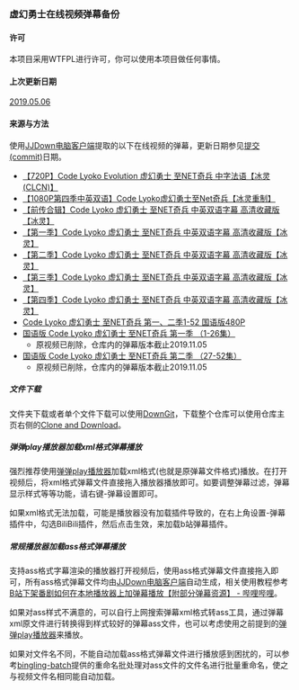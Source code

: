 ### 虚幻勇士在线视频弹幕备份

#### 许可

本项目采用WTFPL进行许可，你可以使用本项目做任何事情。

#### 上次更新日期

[2019.05.06](https://github.com/BingLingGroup/code-lyoko-live-commenting-backup/commits/master)

#### 来源与方法

使用[JJDown电脑客户端](http://client.jijidown.com/)提取的以下在线视频的弹幕，更新日期参见[提交(commit)](https://github.com/BingLingGroup/code-lyoko-live-commenting-backup/commits/master)日期。

- [【720P】Code Lyoko Evolution 虚幻勇士 至NET奇兵 中字法语【冰灵(CLCN)】](https://www.bilibili.com/video/av1251855)
- [【1080P第四季中英双语】Code Lyoko虚幻勇士至Net奇兵【冰灵重制】](https://www.bilibili.com/video/av29747006)
- [【前传合辑】Code Lyoko 虚幻勇士 至NET奇兵 中英双语字幕 高清收藏版【冰灵】](https://www.bilibili.com/video/av1345279)
- [【第一季】Code Lyoko 虚幻勇士 至NET奇兵 中英双语字幕 高清收藏版【冰灵】](https://www.bilibili.com/video/av2507011)
- [【第二季】Code Lyoko 虚幻勇士 至NET奇兵 中英双语字幕 高清收藏版【冰灵】](https://www.bilibili.com/video/av2557637)
- [【第三季】Code Lyoko 虚幻勇士 至NET奇兵 中英双语字幕 高清收藏版【冰灵】](https://www.bilibili.com/video/av2627035)
- [【第四季】Code Lyoko 虚幻勇士 至NET奇兵 中英双语字幕 高清收藏版【冰灵】](https://www.bilibili.com/video/av2698898)
- [Code Lyoko 虚幻勇士 至NET奇兵 第一、二季1-52 国语版480P](https://www.bilibili.com/video/av1338375)
- [国语版 Code Lyoko 虚幻勇士 至NET奇兵 第一季 （1-26集）](https://www.bilibili.com/video/av1315351)
  - 原视频已削除，仓库内的弹幕版本截止2019.11.05
- [国语版 Code Lyoko 虚幻勇士 至NET奇兵 第二季 （27-52集）](https://www.bilibili.com/video/av1317940)
  - 原视频已削除，仓库内的弹幕版本截止2019.11.05

##### 文件下载

文件夹下载或者单个文件下载可以使用[DownGit](https://minhaskamal.github.io/DownGit)，下载整个仓库可以使用仓库主页右侧的[Clone and Download](https://github.com/BingLingGroup/code-lyoko-live-commenting-backup/archive/master.zip)。

##### 弹弹play播放器加载xml格式弹幕播放

强烈推荐使用[弹弹play播放器](http://dandanplay.com/)加载xml格式(也就是原弹幕文件格式)播放。在打开视频后，将xml格式弹幕文件直接拖入播放器播放即可。如要调整弹幕过滤，弹幕显示样式等等功能，请右键-弹幕设置即可。

如果xml格式无法加载，可能是播放器没有加载插件导致的，在右上角设置-弹幕插件中，勾选BiliBili插件，然后点击生效，来加载b站弹幕插件。

##### 常规播放器加载ass格式弹幕播放

支持ass格式字幕渲染的播放器打开视频后，使用ass格式弹幕文件直接拖入即可，所有ass格式弹幕文件均由[JJDown电脑客户端](http://client.jijidown.com/)自动生成，相关使用教程参考[B站下架番剧如何在本地播放器上加弹幕播放【附部分弹幕资源】 - 哔哩哔哩](https://www.bilibili.com/read/cv1168901/)。

如果对ass样式不满意的，可以自行上网搜索弹幕xml格式转ass工具，通过弹幕xml原文件进行转换得到样式较好的弹幕ass文件，也可以考虑使用之前提到的[弹弹play播放器](http://dandanplay.com/)来播放。

如果对文件名不同，不能自动加载ass格式弹幕文件进行播放感到困扰的，可以参考[bingling-batch](https://binglinggroup.github.io/archives/%E5%86%B0%E7%81%B5win%E6%89%B9%E5%A4%84%E7%90%86.html)提供的重命名批处理对ass文件的文件名进行批量重命名，使之与视频文件名相同能自动加载。
